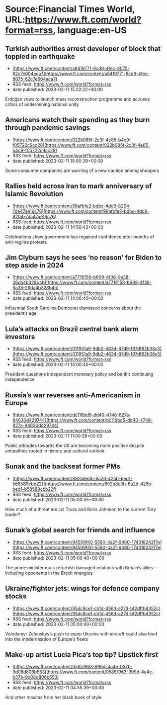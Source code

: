 # Source:Financial Times World, URL:https://www.ft.com/world?format=rss, language:en-US

## Turkish authorities arrest developer of block that toppled in earthquake
 - [https://www.ft.com/content/a8419771-6cd9-4fec-8075-62c7e604aca7](https://www.ft.com/content/a8419771-6cd9-4fec-8075-62c7e604aca7)
 - RSS feed: https://www.ft.com/world?format=rss
 - date published: 2023-02-11 15:22:22+00:00

Erdoğan vows to launch mass reconstruction programme and accuses critics of undermining national unity

## Americans watch their spending as they burn through pandemic savings
 - [https://www.ft.com/content/022b085f-2c3f-4e85-b4c9-f05722c9cc28](https://www.ft.com/content/022b085f-2c3f-4e85-b4c9-f05722c9cc28)
 - RSS feed: https://www.ft.com/world?format=rss
 - date published: 2023-02-11 15:00:39+00:00

Some consumer companies are warning of a new caution among shoppers

## Rallies held across Iran to mark anniversary of Islamic Revolution
 - [https://www.ft.com/content/98afbfe2-bdbc-4dc9-8204-7da47ae16c76](https://www.ft.com/content/98afbfe2-bdbc-4dc9-8204-7da47ae16c76)
 - RSS feed: https://www.ft.com/world?format=rss
 - date published: 2023-02-11 14:50:43+00:00

Celebrations show government has regained confidence after months of anti-regime protests

## Jim Clyburn says he sees ‘no reason’ for Biden to step aside in 2024
 - [https://www.ft.com/content/a7716158-b609-4f36-9a38-26da4b328b4b](https://www.ft.com/content/a7716158-b609-4f36-9a38-26da4b328b4b)
 - RSS feed: https://www.ft.com/world?format=rss
 - date published: 2023-02-11 14:00:40+00:00

Influential South Carolina Democrat dismissed concerns about the president’s age

## Lula’s attacks on Brazil central bank alarm investors
 - [https://www.ft.com/content/011951a9-9db2-4834-87d9-f97df82b38c5](https://www.ft.com/content/011951a9-9db2-4834-87d9-f97df82b38c5)
 - RSS feed: https://www.ft.com/world?format=rss
 - date published: 2023-02-11 14:00:40+00:00

President questions independent monetary policy and bank’s continuing independence

## Russia’s war reverses anti-Americanism in Europe
 - [https://www.ft.com/content/dc116bd5-dd40-4748-827a-94630d429744](https://www.ft.com/content/dc116bd5-dd40-4748-827a-94630d429744)
 - RSS feed: https://www.ft.com/world?format=rss
 - date published: 2023-02-11 11:00:39+00:00

Public attitudes towards the US are becoming more positive despite antipathies rooted in history and cultural outlook

## Sunak and the backseat former PMs
 - [https://www.ft.com/content/892b8e3b-6a2d-425b-bed1-b58589cbb22f](https://www.ft.com/content/892b8e3b-6a2d-425b-bed1-b58589cbb22f)
 - RSS feed: https://www.ft.com/world?format=rss
 - date published: 2023-02-11 05:00:55+00:00

How much of a threat are Liz Truss and Boris Johnson to the current Tory leader?

## Sunak’s global search for friends and influence
 - [https://www.ft.com/content/94509f40-5580-4a2f-9480-174318242f7e](https://www.ft.com/content/94509f40-5580-4a2f-9480-174318242f7e)
 - RSS feed: https://www.ft.com/world?format=rss
 - date published: 2023-02-11 05:00:40+00:00

The prime minister must refurbish damaged relations with Britain’s allies — including opponents in the Brexit wrangles

## Ukraine/fighter jets: wings for defence company stocks
 - [https://www.ft.com/content/95dc8ce1-cb1d-456d-a27d-bf2dffb4352c](https://www.ft.com/content/95dc8ce1-cb1d-456d-a27d-bf2dffb4352c)
 - RSS feed: https://www.ft.com/world?format=rss
 - date published: 2023-02-11 05:00:40+00:00

Volodymyr Zelenskyy’s push to equip Ukraine with aircraft could also feed into the modernisation of Europe’s fleets

## Make-up artist Lucia Pica’s top tip? Lipstick first
 - [https://www.ft.com/content/05851963-999d-4a4e-b37b-9d08d806b553](https://www.ft.com/content/05851963-999d-4a4e-b37b-9d08d806b553)
 - RSS feed: https://www.ft.com/world?format=rss
 - date published: 2023-02-11 04:55:39+00:00

And other maxims from her black book of style

